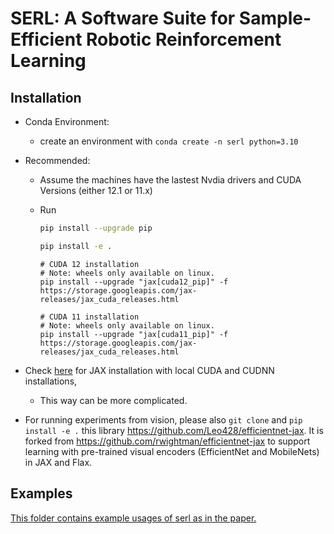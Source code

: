 # SERL: A Software Suite for Sample-Efficient Robotic Reinforcement Learning

## Installation
- Conda Environment:
    - create an environment with `conda create -n serl python=3.10`

- Recommended:

    - Assume the machines have the lastest Nvdia drivers and CUDA Versions (either 12.1 or 11.x)
    - Run
        ```bash
        pip install --upgrade pip

        pip install -e .
        ```

        ```
        # CUDA 12 installation
        # Note: wheels only available on linux.
        pip install --upgrade "jax[cuda12_pip]" -f https://storage.googleapis.com/jax-releases/jax_cuda_releases.html

        # CUDA 11 installation
        # Note: wheels only available on linux.
        pip install --upgrade "jax[cuda11_pip]" -f https://storage.googleapis.com/jax-releases/jax_cuda_releases.html
        ```

- Check [here](https://github.com/google/jax#installation) for JAX installation with local CUDA and CUDNN installations,
    - This way can be more complicated.
 
- For running experiments from vision, please also `git clone` and `pip install -e .` this library https://github.com/Leo428/efficientnet-jax. It is forked from https://github.com/rwightman/efficientnet-jax to support learning with pre-trained visual encoders (EfficientNet and MobileNets) in JAX and Flax.

## Examples

[This folder contains example usages of serl as in the paper.](serl_examples/)

